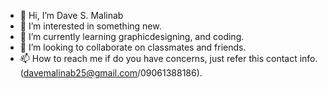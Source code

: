 - 👋 Hi, I’m Dave S. Malinab
- 👀 I’m interested in something new.
- 🌱 I’m currently learning graphicdesigning, and coding.
- 💞️ I’m looking to collaborate on classmates and friends.
- 📫 How to reach me if do you have concerns, just refer this contact info. (davemalinab25@gmail.com/09061388186).

<!---
Dave8203/Dave8203 is a ✨ special ✨ repository because its `README.md` (this file) appears on your GitHub profile.
You can click the Preview link to take a look at your changes.
--->

